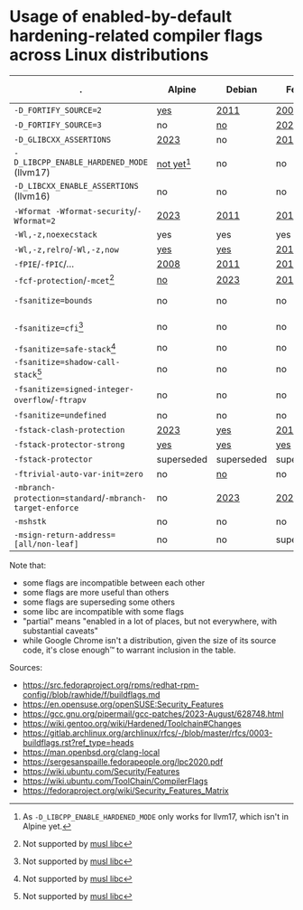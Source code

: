 # Usage of enabled-by-default hardening-related compiler flags across Linux distributions

|.                                | Alpine | Debian | Fedora    | Gentoo | Gentoo Hardened | Ubuntu | OpenSUSE | ArchLinux | OpenBSD | Chimera Linux | Android | Google Chrome |
|---------------------------------|--------|--------|-----------|--------|-----------------|--------|----------|-----------|---------|---------------|---------|---------------|
|`-D_FORTIFY_SOURCE=2`            |[yes](https://gitlab.alpinelinux.org/alpine/tsc/-/issues/64)|[2011](https://github.com/guillemj/dpkg/commit/f3bb7d4939ae95cf44c89e8f599e7ed5da431e57)|[2007](https://listman.redhat.com/archives/fedora-devel-announce/2007-September/msg00015.html)|yes|superseded|[2008](https://wiki.ubuntu.com/ToolChain/CompilerFlags#A-D_FORTIFY_SOURCE.3D2)|[2005](https://en.opensuse.org/openSUSE:Security_Features)|[2021](https://gitlab.archlinux.org/archlinux/packaging/packages/pacman/-/commit/f409a72342bf37017f190021970efaaeac1bb619)|?|[yes](https://github.com/chimera-linux/cports/commit/9b78e55067f024b8dbf9fbceb472e8705f84ed5d)|[2017](https://android-developers.googleblog.com/2019/10/introducing-ndk-r21-our-first-long-term.html)|yes|
|`-D_FORTIFY_SOURCE=3`            |no      |[no](https://wiki.debian.org/Hardening)|[2023](https://fedoraproject.org/wiki/Changes/Add_FORTIFY_SOURCE%3D3_to_distribution_build_flags)|no|[2022](https://bugs.gentoo.org/876893)|[2024](https://bugs.launchpad.net/ubuntu/+source/gcc-13/+bug/2012440)|[2023](https://en.opensuse.org/openSUSE:Security_Features)|[not](https://gitlab.archlinux.org/archlinux/rfcs/-/merge_requests/17) [yet](https://gitlab.archlinux.org/archlinux/devtools/-/merge_requests/191)|?|no|[no](https://android.googlesource.com/platform/bionic.git/+/HEAD/docs/status.md#fortify)|yes|
|`-D_GLIBCXX_ASSERTIONS`          |[2023](https://gitlab.alpinelinux.org/alpine/abuild/-/commit/44c933da5d8e364d6cd755071f629c05444191df)|no|[2018](https://fedoraproject.org/wiki/Changes/HardeningFlags28)|no|[2022](https://bugs.gentoo.org/876895)|[no](https://bugs.launchpad.net/ubuntu/+source/gcc-12/+bug/2016042)|yes|[2021](https://gitlab.archlinux.org/archlinux/packaging/packages/pacman/-/commit/f409a72342bf37017f190021970efaaeac1bb619)|no|no|no|?|
|`-D_LIBCPP_ENABLE_HARDENED_MODE` (llvm17) |[not yet](https://gitlab.alpinelinux.org/alpine/abuild/-/commit/65b5d578b2d9e3f170bc9d31dcd23f0014cfc36e)[^1]|no|no|no|[2023](https://bugs.gentoo.org/851111)|no|no|no|?|?|no|[yes](https://bugs.chromium.org/p/chromium/issues/detail?id=1335422)|
|`-D_LIBCXX_ENABLE_ASSERTIONS` (llvm16) |no|no|no|no|superseded|no|no|no|?|[yes](https://github.com/search?q=repo%3Achimera-linux%2Fcports+DLIBCXX_ENABLE_ASSERTIONS&type=code)|?|[yes](https://bugs.chromium.org/p/chromium/issues/detail?id=1335422)
|`-Wformat -Wformat-security`/`-Wformat=2` |[2023](https://gitlab.alpinelinux.org/alpine/abuild/-/commit/ca8375f0e9d1715e38c14c918c675d6774f1eabc)|[2011](https://salsa.debian.org/toolchain-team/gcc/-/blob/master/debian/patches/gcc-distro-specs.diff)|[2013](https://fedoraproject.org/wiki/Changes/FormatSecurity)|[2009](https://bugs.gentoo.org/259417)|[2009](https://bugs.gentoo.org/259417)|[2008](https://wiki.ubuntu.com/ToolChain/CompilerFlags)|yes|[2021](https://gitlab.archlinux.org/archlinux/packaging/packages/pacman/-/commit/f409a72342bf37017f190021970efaaeac1bb619)|?|[2023](https://github.com/chimera-linux/cports/commit/ad898a6b645b11dee989f4504e89577f5395ba24)|[2010](https://source.android.com/docs/security/enhancements/enhancements41)|yes|
|`-Wl,-z,noexecstack`             |yes|yes|yes|yes|yes|yes|yes|yes|yes|yes|yes|
|`-Wl,-z,relro`/`-Wl,-z,now`      |[yes](https://gitlab.alpinelinux.org/alpine/tsc/-/issues/64)|[yes](https://salsa.debian.org/toolchain-team/gcc/-/blob/master/debian/patches/gcc-distro-specs.diff)|[2015](https://fedoraproject.org/wiki/Security_Features_Matrix#Built_as_PIE)|no|[yes](https://wiki.gentoo.org/wiki/Hardened/Toolchain)|[2008](https://wiki.ubuntu.com/ToolChain/CompilerFlags)|[2006](https://en.opensuse.org/openSUSE:Security_Features)|[2017](https://gitlab.archlinux.org/archlinux/packaging/packages/pacman/-/commit/b4b2bb56174493ea2e60b1eecc0085db421908cc)|?|[yes](https://github.com/chimera-linux/cports/commit/9b78e55067f024b8dbf9fbceb472e8705f84ed5d)|[2013](https://source.android.com/docs/security/enhancements/enhancements43)|yes|
|`-fPIE`/`-fPIC`/…                |[2008](https://gitlab.alpinelinux.org/alpine/abuild/-/commit/fdc478bde8a2a0d76d33fcc89fa313c9f31bb79c)|[2011](https://github.com/guillemj/dpkg/commit/f3bb7d4939ae95cf44c89e8f599e7ed5da431e57)|[2015](https://fedoraproject.org/wiki/Changes/Harden_All_Packages)|yes|[yes](https://wiki.gentoo.org/wiki/Hardened/Toolchain)|[2016](https://wiki.ubuntu.com/ToolChain/CompilerFlags)|[2017](https://bugzilla.suse.com/show_bug.cgi?id=912298)|[2017](https://github.com/archlinux/svntogit-packages/commit/5936710c764016ce306f9cb975056e5b7605a65b)|[yes](https://man.openbsd.org/clang-local)|[yes](https://github.com/chimera-linux/cports/blob/master/Packaging.md#hardening_options)|[2012](https://source.android.com/docs/security/enhancements/enhancements41)|yes|
|`-fcf-protection`/`-mcet`[^2]    |[no](https://gitlab.alpinelinux.org/alpine/tsc/-/issues/64)|[2023](https://git.dpkg.org/cgit/dpkg/dpkg.git/commit/?id=8f5aca71c1435c9913d5562b8cae68b751dff663)|[2018](https://fedoraproject.org/wiki/Changes/HardeningFlags28)|no|[2021](https://bugs.gentoo.org/822036)|[2019](https://wiki.ubuntu.com/ToolChain/CompilerFlags)|yes|[2021](https://gitlab.archlinux.org/archlinux/packaging/packages/pacman/-/commit/f409a72342bf37017f190021970efaaeac1bb619)|[2023](https://github.com/openbsd/src/commit/bba006a81846d90e529167c689ea0d456b4599bc)|[no](https://github.com/chimera-linux/cports/blob/master/src/cbuild/core/profile.py)|no|?|
|`-fsanitize=bounds`              |no|no|no|no|no|no|no|no|no|no|[2019](https://source.android.com/docs/security/enhancements/enhancements10), partial|no|
|`-fsanitize=cfi`[^2]             |no|no|no|no|no|no|no|no|no|[partial](https://github.com/search?q=repo%3Achimera-linux%2Fcports+%22cfi%22&type=code)|[2018](https://source.android.com/docs/security/test/cfi), partial|?|
|`-fsanitize=safe-stack`[^2]      |no|no|no|no|no|no|no|no|no|[no](https://github.com/chimera-linux/cports/blob/master/Packaging.md#hardening_options)|?|?|
|`-fsanitize=shadow-call-stack`[^2] |no|no|no|no|no|no|no|no|no|no|[2019](https://security.googleblog.com/2019/05/queue-hardening-enhancements.html), partial|?|
|`-fsanitize=signed-integer-overflow`/`-ftrapv`|no|no|no|no|no|no|no|no|[no](https://man.openbsd.org/clang-local)|[yes](https://github.com/chimera-linux/cports/blob/master/Packaging.md#hardening_options)|[2018](https://android-developers.googleblog.com/2018/06/compiler-based-security-mitigations-in.html), partial|?|
|`-fsanitize=undefined`|no|no|no|no|no|no|no|no|?|no|?|?|
|`-fstack-clash-protection`       |[2023](https://gitlab.alpinelinux.org/alpine/abuild/-/commit/4f7a2aff7b87cec7dd2783f95b5d6f744244c6c7)|[yes](https://salsa.debian.org/toolchain-team/gcc/-/blob/master/debian/patches/gcc-distro-specs.diff)|[2018](https://fedoraproject.org/wiki/Changes/HardeningFlags28)|no|[2018](https://bugs.gentoo.org/675050)|[2019](https://wiki.ubuntu.com/ToolChain/CompilerFlags)|[2018](https://en.opensuse.org/openSUSE:Security_Features)|[2021](https://gitlab.archlinux.org/archlinux/packaging/packages/pacman/-/commit/f409a72342bf37017f190021970efaaeac1bb619)|?|[yes](https://github.com/chimera-linux/cports/blob/master/Packaging.md#hardening_options)|?|?|
|`-fstack-protector-strong`       |[yes](https://gitlab.alpinelinux.org/alpine/tsc/-/issues/64)|[yes](https://salsa.debian.org/toolchain-team/gcc/-/blob/master/debian/patches/gcc-distro-specs.diff)|[yes](https://src.fedoraproject.org/rpms/redhat-rpm-config//blob/rawhide/f/buildflags.md)|yes|[yes](https://wiki.gentoo.org/wiki/Hardened/Toolchain)|[2014](https://wiki.ubuntu.com/ToolChain/CompilerFlags)|[2006](https://en.opensuse.org/openSUSE:Security_Features)|[2014](https://gitlab.archlinux.org/archlinux/packaging/packages/pacman/-/commit/2ae260d290234c5fc4e5a2bd792d2d1b9e54f227)|[yes](https://man.openbsd.org/clang-local)|[yes](https://github.com/chimera-linux/cports/blob/master/Packaging.md#hardening_options)|[2015](https://android.googlesource.com/platform/build/+/8765b1035f813be2c26988a73cf3e9815aa5adf6)|?|
|`-fstack-protector`              |superseded|superseded|superseded|superseded|superseded|superseded|superseded|superseded|superseded|superseded|[2009](https://source.android.com/docs/security/enhancements/enhancements41)|?|
|`-ftrivial-auto-var-init=zero`   |no|[no](https://bugs.debian.org/cgi-bin/bugreport.cgi?bug=1010685)|no|no|[no](https://bugs.gentoo.org/913339)|[no](https://bugs.launchpad.net/ubuntu/+source/gcc-12/+bug/1972043)|no|no|?|[2023](https://github.com/chimera-linux/cports/commit/ad898a6b645b11dee989f4504e89577f5395ba24)|[2020](https://cs.android.com/android/_/android/platform/build/soong/+/59759dff24ffddca43a1940ed8615f96ee1e875f)|?|
|`-mbranch-protection=standard`/`-mbranch-target-enforce`|no|[2023](https://git.dpkg.org/cgit/dpkg/dpkg.git/commit/?id=8f5aca71c1435c9913d5562b8cae68b751dff663)|[2020](https://fedoraproject.org/wiki/Changes/Aarch64_PointerAuthentication)|no|no|[2023](https://launchpad.net/ubuntu/+source/dpkg/1.22.0ubuntu1)|no|no|[2023](https://github.com/openbsd/src/commit/990129f49dcc7205208dec5e29b252be8659896d)|[no](https://github.com/chimera-linux/cports/blob/master/src/cbuild/core/profile.py)|?|?|
|`-mshstk`                        |no|no|no|no|no|no|no|no|no|no|?|?|
|`-msign-return-address=[all/non-leaf]`|no|no|superseded|no|no|no|no|no|superseded|superseded|?|?|

Note that:
- some flags are incompatible between each other
- some flags are more useful than others
- some flags are superseding some others
- some libc are incompatible with some flags
- "partial" means "enabled in a lot of places, but not everywhere, with substantial caveats"
- while Google Chrome isn't a distribution, given the size of its source code,
  it's close enough™ to warrant inclusion in the table.


Sources:
- https://src.fedoraproject.org/rpms/redhat-rpm-config//blob/rawhide/f/buildflags.md
- https://en.opensuse.org/openSUSE:Security_Features
- https://gcc.gnu.org/pipermail/gcc-patches/2023-August/628748.html
- https://wiki.gentoo.org/wiki/Hardened/Toolchain#Changes
- https://gitlab.archlinux.org/archlinux/rfcs/-/blob/master/rfcs/0003-buildflags.rst?ref_type=heads
- https://man.openbsd.org/clang-local
- https://sergesanspaille.fedorapeople.org/lpc2020.pdf
- https://wiki.ubuntu.com/Security/Features
- https://wiki.ubuntu.com/ToolChain/CompilerFlags
- https://fedoraproject.org/wiki/Security_Features_Matrix

[^1]: As `-D_LIBCPP_ENABLE_HARDENED_MODE` only works for llvm17, which isn't in Alpine yet.
[^2]: Not supported by [musl libc](https://musl.libc.org)
